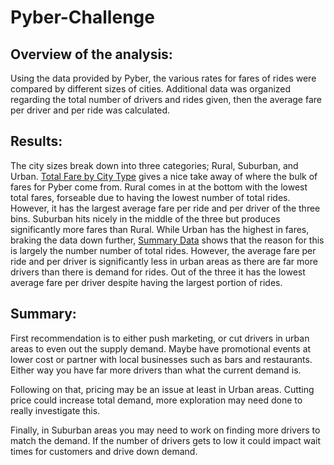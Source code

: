 # Pyber-Challenge

## Overview of the analysis:

Using the data provided by Pyber, the various rates for fares of rides were compared by different sizes of cities. Additional data was organized regarding the total number of drivers and rides given, then the average fare per driver and per ride was calculated.

## Results:

The city sizes break down into three categories; Rural, Suburban, and Urban. [Total Fare by City Type]() gives a nice take away of where the bulk of fares for Pyber come from. Rural comes in at the bottom with the lowest total fares, forseable due to having the lowest number of total rides. However, it has the largest average fare per ride and per driver of the three bins. Suburban hits nicely in the middle of the three but produces significantly more fares than Rural. While Urban has the highest in fares, braking the data down further, [Summary Data]() shows that the reason for this is largely the number number of total rides. However, the average fare per ride and per driver is significantly less in urban areas as there are far more drivers than there is demand for rides. Out of the three it has the lowest average fare per driver despite having the largest portion of rides.

## Summary:

First recommendation is to either push marketing, or cut drivers in urban areas to even out the supply demand. Maybe have promotional events at lower cost or partner with local businesses such as bars and restaurants. Either way you have far more drivers than what the current demand is.

Following on that, pricing may be an issue at least in Urban areas. Cutting price could increase total demand, more exploration may need done to really investigate this.

Finally, in Suburban areas you may need to work on finding more drivers to match the demand. If the number of drivers gets to low it could impact wait times for customers and drive down demand.

